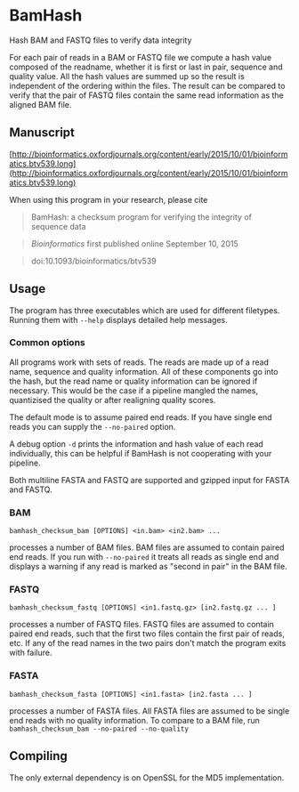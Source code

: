 # BamHash


Hash BAM and FASTQ files to verify data integrity

For each pair of reads in a BAM or FASTQ file we compute a hash value
composed of the readname, whether it is first or last in pair, sequence and quality value.
All the hash values are summed up so the result is independent of the ordering within the files.
The result can be compared to verify that the pair of FASTQ files contain the same read
information as the aligned BAM file.

## Manuscript

[http://bioinformatics.oxfordjournals.org/content/early/2015/10/01/bioinformatics.btv539.long](http://bioinformatics.oxfordjournals.org/content/early/2015/10/01/bioinformatics.btv539.long)

When using this program in your research, please cite
> BamHash: a checksum program for verifying the integrity of sequence data

> _Bioinformatics_ first published online September 10, 2015

> doi:10.1093/bioinformatics/btv539

## Usage

The program has three executables which are used for different filetypes. Running them with `--help` displays detailed help messages.

### Common options

All programs work with sets of reads. The reads are made up of a read name, sequence and quality information. All of these components go into the hash, but the read name or quality information can be ignored if necessary. This would be the case if a pipeline mangled the names, quantizised the quality or after realigning quality scores.

The default mode is to assume paired end reads. If you have single end reads you can supply the `--no-paired` option.

A debug option `-d` prints the information and hash value of each read individually, this can be helpful if BamHash is not cooperating with your pipeline.

Both multiline FASTA and FASTQ are supported and gzipped input for FASTA and FASTQ.

### BAM

~~~
bamhash_checksum_bam [OPTIONS] <in.bam> <in2.bam> ...
~~~

processes a number of BAM files. BAM files are assumed to contain paired end reads. If you run with `--no-paired` it treats all reads as single end and displays a warning if any read is marked as "second in pair" in the BAM file.

### FASTQ

~~~
bamhash_checksum_fastq [OPTIONS] <in1.fastq.gz> [in2.fastq.gz ... ]
~~~

processes a number of FASTQ files. FASTQ files are assumed to contain paired end reads, such that the first two files contain the first pair of reads, etc. If any of the read names in the two pairs don't match the program exits with failure.

### FASTA

~~~
bamhash_checksum_fasta [OPTIONS] <in1.fasta> [in2.fasta ... ]
~~~

processes a number of FASTA files. All FASTA files are assumed to be single end reads with no quality information. To compare to a BAM file, run `bamhash_checksum_bam --no-paired --no-quality`

## Compiling

The only external dependency is on OpenSSL for the MD5 implementation.
